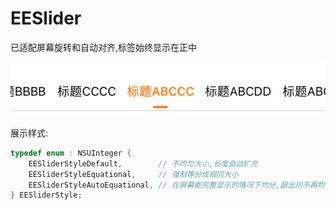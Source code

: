# EESlider
已适配屏幕旋转和自动对齐,标签始终显示在正中

 ![image](https://github.com/xiaoyishan/EESlider/blob/master/eeslider.png)

展示样式:

```objective-c
typedef enum : NSUInteger {
    EESliderStyleDefault,        // 不均匀大小,长度自动扩充
    EESliderStyleEquational,     // 强制等分成相同大小
    EESliderStyleAutoEquational, // 在屏幕能完整显示的情况下均分,超出则不再均分
} EESliderStyle;
```
